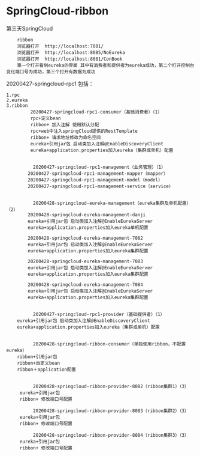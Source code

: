 # SpringCloud-ribbon


第三天SpringCloud

		ribbon
		浏览器打开  http://localhost:7081/ 
		浏览器打开  http://localhost:8085/NoEureka
		浏览器打开  http://localhost:8081/ConBook
		第一个打开看到eureka的界面 其中有消费者和提供者为eureka成功，第二个打开控制台变化端口号为成功，第三个打开有数据为成功


20200427-springcloud-rpc1
	包括：

	1.rpc
	2.eureka
	3.ribbon
	         20200427-springcloud-rpc1-consumer（基础消费者）（1）
			 rpc+定义bean  
			 ribbon+ 加入注解 使用默认分配
			 rpc+web中注入springCloud提供的RestTemplate
			 ribbon+ 请求地址修改为命名空间
			 eureka+引用jar包 启动类加入注解@EnableDiscoveryClient
			 eureka+application.properties加入eureka（集群或单机）配置


	          20200427-springcloud-rpc1-management（业务管理）（1）
		    20200427-springcloud-rpc1-management-mapper（mapper）
		    20200427-springcloud-rpc1-management-model（model）
		    20200427-springcloud-rpc1-management-service（service）


	          20200428-springcloud-eureka-management（eureka集群及单机配置）（2）
		    20200428-springcloud-eureka-management-danji
			eureka+引用jar包 启动类加入注解@EnableEurekaServer
			eureka+application.properties加入eureka单机配置

		    20200428-springcloud-eureka-management-7082
			eureka+引用jar包 启动类加入注解@EnableEurekaServer
			eureka+application.properties加入eureka集群配置

		    20200428-springcloud-eureka-management-7083
			eureka+引用jar包 启动类加入注解@EnableEurekaServer
			eureka+application.properties加入eureka集群配置

		    20200428-springcloud-eureka-management-7084
			eureka+引用jar包 启动类加入注解@EnableEurekaServer
			eureka+application.properties加入eureka集群配置


	          20200427-springcloud-rpc1-provider（基础提供者）（1）
		eureka+引用jar包 启动类加入注解@EnableDiscoveryClient
		eureka+application.properties加入eureka（集群或单机）配置

		
	          20200428-springcloud-ribbon-consumer（单独使用ribbon，不配置eureka）
		ribbon+引用jar包
		ribbon+自定义bean
		ribbon＋application配置
		
		
	          20200428-springcloud-ribbon-provider-8082（ribbon集群1）（3）
		 eureka+引用jar包
		 ribbon+ 修改端口号配置
	      	
	          20200428-springcloud-ribbon-provider-8083（ribbon集群2）（3）
		 eureka+引用jar包
		 ribbon+ 修改端口号配置

	          20200428-springcloud-ribbon-provider-8084（ribbon集群3）（3）
		 eureka+引用jar包
		 ribbon+ 修改端口号配置		


















